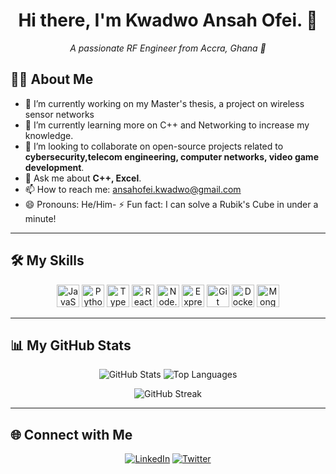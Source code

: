 <h1 align="center">Hi there, I'm Kwadwo Ansah Ofei. 👋</h1>
<p align="center">
  <em>A passionate RF Engineer from Accra, Ghana 📍</em>
</p>

## 👨‍💻 About Me
- 🔭 I’m currently working on my Master's thesis, a project on wireless sensor networks
- 🌱 I’m currently learning more on C++ and Networking to increase my knowledge.
- 👯 I’m looking to collaborate on open-source projects related to **cybersecurity,telecom engineering, computer networks, video game development**.
- 💬 Ask me about **C++, Excel**.
- 📫 How to reach me: [ansahofei.kwadwo@gmail.com](ansahofei.kwadwo@gmail.com)
- 😄 Pronouns: He/Him- ⚡ Fun fact: I can solve a Rubik's Cube in under a minute!

---

## 🛠️ My Skills

<p align="center">
  <a href="https://developer.mozilla.org/en-US/docs/Web/JavaScript" target="_blank" rel="noreferrer"><img src="https://raw.githubusercontent.com/AnsahOfei/readme-generator/main/public/icons/skills/javascript-colored.svg" width="36" height="36" alt="JavaScript" /></a>
  <a href="https://www.python.org/" target="_blank" rel="noreferrer"><img src="https://raw.githubusercontent.com/AnsahOfei/readme-generator/main/public/icons/skills/python-colored.svg" width="36" height="36" alt="Python" /></a>
  <a href="https://www.typescriptlang.org/" target="_blank" rel="noreferrer"><img src="https://raw.githubusercontent.com/AnsahOfei/readme-generator/main/public/icons/skills/typescript-colored.svg" width="36" height="36" alt="TypeScript" /></a>
  <a href="https://reactjs.org/" target="_blank" rel="noreferrer"><img src="https://raw.githubusercontent.com/AnsahOfei/readme-generator/main/public/icons/skills/react-colored.svg" width="36" height="36" alt="React" /></a>
  <a href="https://nodejs.org/en/" target="_blank" rel="noreferrer"><img src="https://raw.githubusercontent.com/AnsahOfei/readme-generator/main/public/icons/skills/nodejs-colored.svg" width="36" height="36" alt="Node.js" /></a>
  <a href="https://expressjs.com" target="_blank" rel="noreferrer"><img src="https://raw.githubusercontent.com/AnsahOfei/readme-generator/main/public/icons/skills/express-colored.svg" width="36" height="36" alt="Express" /></a>
  <a href="https://git-scm.com/" target="_blank" rel="noreferrer"><img src="https://raw.githubusercontent.com/AnsahOfei/readme-generator/main/public/icons/skills/git-colored.svg" width="36" height="36" alt="Git" /></a>
  <a href="https://www.docker.com/" target="_blank" rel="noreferrer"><img src="https://raw.githubusercontent.com/AnsahOfei/readme-generator/main/public/icons/skills/docker-colored.svg" width="36" height="36" alt="Docker" /></a>
  <a href="https://www.mongodb.com/" target="_blank" rel="noreferrer"><img src="https://raw.githubusercontent.com/AnsahOfei/readme-generator/main/public/icons/skills/mongodb-colored.svg" width="36" height="36" alt="MongoDB" /></a>
</p>

---

## 📊 My GitHub Stats

<p align="center">
  <img src="https://github-readme-stats.vercel.app/api?username=AnsahOfei&show_icons=true&theme=radical&hide_border=true&count_private=true" alt="GitHub Stats" />
  <img src="https://github-readme-stats.vercel.app/api/top-langs/?username=AnsahOfei&layout=compact&theme=radical&hide_border=true" alt="Top Languages" />
</p>
<p align="center">
  <img src="https://github-readme-streak-stats.herokuapp.com/?user=AnsahOfei&theme=radical&hide_border=true" alt="GitHub Streak" />
</p>

---

## 🌐 Connect with Me
<p align="center">
<a href="https://www.linkedin.com/in/YOUR_LINKEDIN_USERNAME/"><img src="https://img.shields.io/badge/LinkedIn-0077B5?style=for-the-badge&logo=linkedin&logoColor=white" alt="LinkedIn"/></a>
<a href="https://twitter.com/daedragen"><img src="https://img.shields.io/badge/Twitter-1DA1F2?style=for-the-badge&logo=twitter&logoColor=white" alt="Twitter"/></a>
</p>
